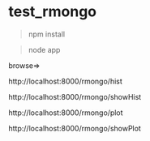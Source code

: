 test_rmongo
==========

> npm install

> node app

browse=>

http://localhost:8000/rmongo/hist

http://localhost:8000/rmongo/showHist

http://localhost:8000/rmongo/plot

http://localhost:8000/rmongo/showPlot
